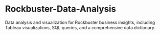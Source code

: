 # Rockbuster-Data-Analysis
Data analysis and visualization for Rockbuster business insights, including Tableau visualizations, SQL queries, and a comprehensive data dictionary.
